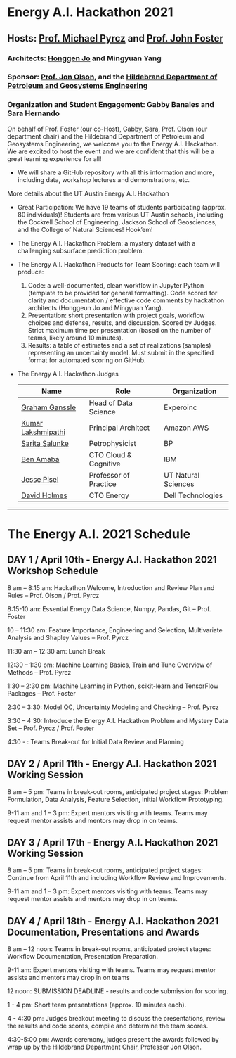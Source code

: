 # Energy A.I. Hackathon 2021

## Hosts: [Prof. Michael Pyrcz](https://twitter.com/GeostatsGuy) and [Prof. John Foster](https://twitter.com/johntfoster)

### Architects: [Honggen Jo](https://twitter.com/HonggeunJ) and Mingyuan Yang

### Sponsor: [Prof. Jon Olson](https://twitter.com/ProfJEOlson), and the [Hildebrand Department of Petroleum and Geosystems Engineering](https://twitter.com/UT_PGE)

### Organization and Student Engagement: Gabby Banales and Sara Hernando

On behalf of Prof. Foster (our co-Host), Gabby, Sara, Prof. Olson (our department chair) and the Hildebrand Department of Petroleum and Geosystems Engineering, we welcome you to the Energy A.I. Hackathon. We are excited to host the event and we are confident that this will be a great learning experience for all!

* We will share a GitHub repository with all this information and more, including data, workshop lectures and demonstrations, etc.

More details about the UT Austin Energy A.I. Hackathon

* Great Participation: We have 19 teams of students participating (approx. 80 individuals)! Students are from various UT Austin schools, including the Cockrell School of Engineering, Jackson School of Geosciences, and the College of Natural Sciences! Hook’em!

* The Energy A.I. Hackathon Problem: a mystery dataset with a challenging subsurface prediction problem.

* The Energy A.I. Hackathon Products for Team Scoring: each team will produce:

    1. Code:  a well-documented, clean workflow in Jupyter Python (template to be provided for general formatting). Code scored for clarity and documentation / effective code comments by hackathon architects (Honggeun Jo and Mingyuan Yang).
    2. Presentation: short presentation with project goals, workflow choices and defense, results, and discussion. Scored by Judges. Strict maximum time per presentation (based on the number of teams, likely around 10 minutes).
    3. Results: a table of estimates and a set of realizations (samples) representing an uncertainty model. Must submit in the specified format for automated scoring on GitHub.

* The Energy A.I. Hackathon Judges

    | Name | Role | Organization |
    |------|------|--------------|
    | [Graham Ganssle](https://twitter.com/GrahamGanssle) | Head of Data Science	| Experoinc |
    | [Kumar Lakshmipathi](https://www.linkedin.com/in/kumar-lakshmipathi/) | Principal Architect | Amazon AWS |
    | [Sarita Salunke](https://www.linkedin.com/in/sarita-salunke-122aa630/) | Petrophysicist | BP |
    | [Ben Amaba](https://twitter.com/benamaba?lang=en)	| CTO Cloud & Cognitive | IBM |
    | [Jesse Pisel](https://twitter.com/geologyjesse) |	Professor of Practice	| UT Natural Sciences |
    | [David Holmes](https://twitter.com/DavidHolmesUK) | CTO Energy	| Dell Technologies |

____

# The Energy A.I. 2021 Schedule

## **DAY 1 / April 10th - Energy A.I. Hackathon 2021 Workshop Schedule**

8 am – 8:15 am: Hackathon Welcome, Introduction and Review Plan and Rules – Prof. Olson / Prof. Pyrcz

8:15-10 am: Essential Energy Data Science, Numpy, Pandas, Git – Prof. Foster

10 – 11:30 am: Feature Importance, Engineering and Selection, Multivariate Analysis and Shapley Values – Prof. Pyrcz

11:30 am – 12:30 am: Lunch Break

12:30 – 1:30 pm: Machine Learning Basics, Train and Tune Overview of Methods – Prof. Pyrcz

1:30 – 2:30 pm: Machine Learning in Python, scikit-learn and TensorFlow Packages – Prof. Foster

2:30 – 3:30: Model QC, Uncertainty Modeling and Checking – Prof. Pyrcz

3:30 – 4:30: Introduce the Energy A.I. Hackathon Problem and Mystery Data Set – Prof. Pyrcz / Prof. Foster

4:30 - : Teams Break-out for Initial Data Review and Planning


## **DAY 2 / April 11th - Energy A.I. Hackathon 2021 Working Session**

8 am – 5 pm: Teams in break-out rooms, anticipated project stages: Problem Formulation, Data Analysis, Feature Selection, Initial Workflow Prototyping.

9-11 am and 1 – 3 pm: Expert mentors visiting with teams. Teams may request mentor assists and mentors may drop in on teams.


## **DAY 3 / April 17th  - Energy A.I. Hackathon 2021 Working Session** 

8 am – 5 pm: Teams in break-out rooms, anticipated project stages: Continue from April 11th and including Workflow Review and Improvements.

9-11 am and 1 – 3 pm: Expert mentors visiting with teams. Teams may request mentor assists and mentors may drop in on teams.


## **DAY 4 / April 18th - Energy A.I. Hackathon 2021 Documentation, Presentations and Awards**

8 am – 12 noon: Teams in break-out rooms, anticipated project stages: Workflow Documentation, Presentation Preparation.

9-11 am: Expert mentors visiting with teams. Teams may request mentor assists and mentors may drop in on teams

12 noon: SUBMISSION DEADLINE - results and code submission for scoring.

1 - 4 pm: Short team presentations (approx. 10 minutes each). 

4 - 4:30 pm: Judges breakout meeting to discuss the presentations, review the results and code scores, compile and determine the team scores.

4:30-5:00 pm: Awards ceremony, judges present the awards followed by wrap up by the Hildebrand Department Chair, Professor Jon Olson. 

